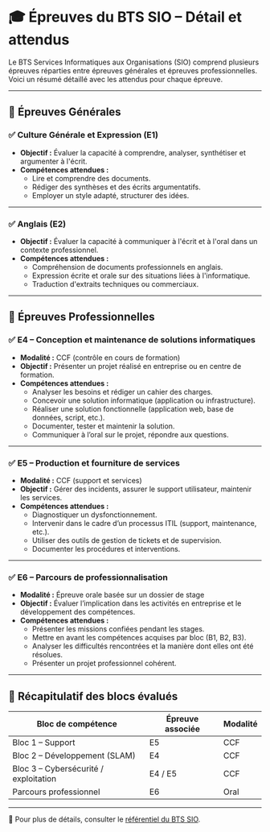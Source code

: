 
# 🎓 Épreuves du BTS SIO – Détail et attendus

Le BTS Services Informatiques aux Organisations (SIO) comprend plusieurs épreuves réparties entre épreuves générales et épreuves professionnelles. Voici un résumé détaillé avec les attendus pour chaque épreuve.

---

## 🧪 Épreuves Générales

### ✅ Culture Générale et Expression (E1)

- **Objectif :** Évaluer la capacité à comprendre, analyser, synthétiser et argumenter à l'écrit.
- **Compétences attendues :**
  - Lire et comprendre des documents.
  - Rédiger des synthèses et des écrits argumentatifs.
  - Employer un style adapté, structurer des idées.

---

### ✅ Anglais (E2)

- **Objectif :** Évaluer la capacité à communiquer à l'écrit et à l'oral dans un contexte professionnel.
- **Compétences attendues :**
  - Compréhension de documents professionnels en anglais.
  - Expression écrite et orale sur des situations liées à l'informatique.
  - Traduction d'extraits techniques ou commerciaux.

---

## 💼 Épreuves Professionnelles

### ✅ E4 – Conception et maintenance de solutions informatiques

- **Modalité :** CCF (contrôle en cours de formation)
- **Objectif :** Présenter un projet réalisé en entreprise ou en centre de formation.
- **Compétences attendues :**
  - Analyser les besoins et rédiger un cahier des charges.
  - Concevoir une solution informatique (application ou infrastructure).
  - Réaliser une solution fonctionnelle (application web, base de données, script, etc.).
  - Documenter, tester et maintenir la solution.
  - Communiquer à l’oral sur le projet, répondre aux questions.

---

### ✅ E5 – Production et fourniture de services

- **Modalité :** CCF (support et services)
- **Objectif :** Gérer des incidents, assurer le support utilisateur, maintenir les services.
- **Compétences attendues :**
  - Diagnostiquer un dysfonctionnement.
  - Intervenir dans le cadre d’un processus ITIL (support, maintenance, etc.).
  - Utiliser des outils de gestion de tickets et de supervision.
  - Documenter les procédures et interventions.

---

### ✅ E6 – Parcours de professionnalisation

- **Modalité :** Épreuve orale basée sur un dossier de stage
- **Objectif :** Évaluer l’implication dans les activités en entreprise et le développement des compétences.
- **Compétences attendues :**
  - Présenter les missions confiées pendant les stages.
  - Mettre en avant les compétences acquises par bloc (B1, B2, B3).
  - Analyser les difficultés rencontrées et la manière dont elles ont été résolues.
  - Présenter un projet professionnel cohérent.

---

## 📌 Récapitulatif des blocs évalués

| Bloc de compétence | Épreuve associée | Modalité |
|--------------------|------------------|----------|
| Bloc 1 – Support | E5 | CCF |
| Bloc 2 – Développement (SLAM) | E4 | CCF |
| Bloc 3 – Cybersécurité / exploitation | E4 / E5 | CCF |
| Parcours professionnel | E6 | Oral |

---

📘 Pour plus de détails, consulter le [référentiel du BTS SIO](https://www.reseaucerta.org/sites/default/files/sio/BTS_ServicesInformatiquesOrganisations2019.pdf).

